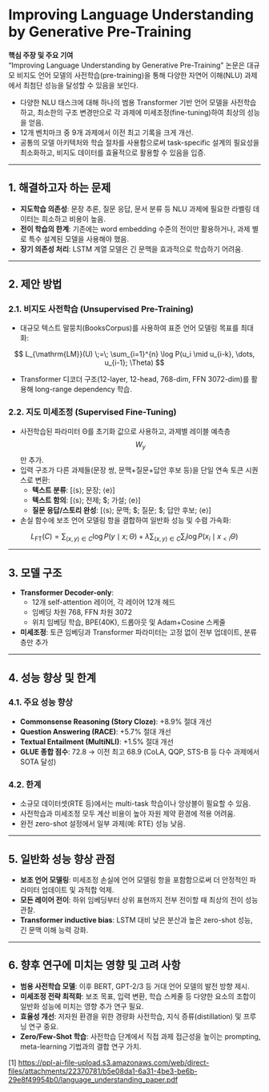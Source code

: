 # Improving Language Understanding by Generative Pre-Training

**핵심 주장 및 주요 기여**  
“Improving Language Understanding by Generative Pre-Training” 논문은 대규모 비지도 언어 모델의 사전학습(pre-training)을 통해 다양한 자연어 이해(NLU) 과제에서 최첨단 성능을 달성할 수 있음을 보인다.  
- 다양한 NLU 태스크에 대해 하나의 범용 Transformer 기반 언어 모델을 사전학습하고, 최소한의 구조 변경만으로 각 과제에 미세조정(fine-tuning)하여 최상의 성능을 얻음.  
- 12개 벤치마크 중 9개 과제에서 이전 최고 기록을 크게 개선.  
- 공통의 모델 아키텍처와 학습 절차를 사용함으로써 task-specific 설계의 필요성을 최소화하고, 비지도 데이터를 효율적으로 활용할 수 있음을 입증.  

***

## 1. 해결하고자 하는 문제  
- **지도학습 의존성**: 문장 추론, 질문 응답, 문서 분류 등 NLU 과제에 필요한 라벨링 데이터는 희소하고 비용이 높음.  
- **전이 학습의 한계**: 기존에는 word embedding 수준의 전이만 활용하거나, 과제 별로 특수 설계된 모델을 사용해야 했음.  
- **장기 의존성 처리**: LSTM 계열 모델은 긴 문맥을 효과적으로 학습하기 어려움.  

***

## 2. 제안 방법  
### 2.1. 비지도 사전학습 (Unsupervised Pre-Training)  
- 대규모 텍스트 말뭉치(BooksCorpus)를 사용하여 표준 언어 모델링 목표를 최대화:  

$$
L_{\mathrm{LM}}(U) \;=\; \sum_{i=1}^{n} \log P(u_i \mid u_{i-k}, \dots, u_{i-1}; \Theta)
$$  

- Transformer 디코더 구조(12-layer, 12-head, 768-dim, FFN 3072-dim)를 활용해 long-range dependency 학습.  

### 2.2. 지도 미세조정 (Supervised Fine-Tuning)  
- 사전학습된 파라미터 Θ를 초기화 값으로 사용하고, 과제별 레이블 예측층 $$W_y$$만 추가.  
- 입력 구조가 다른 과제들(문장 쌍, 문맥+질문+답안 후보 등)을 단일 연속 토큰 시퀀스로 변환:  
  - **텍스트 분류**: [⟨s⟩; 문장; ⟨e⟩]  
  - **텍스트 함의**: [⟨s⟩; 전제; \$; 가설; ⟨e⟩]  
  - **질문 응답/스토리 완성**: [⟨s⟩; 문맥; \$; 질문; \$; 답안 후보; ⟨e⟩]  
- 손실 함수에 보조 언어 모델링 항을 결합하여 일반화 성능 및 수렴 가속화:  

$$
L_{\mathrm{FT}}(C) = \sum_{(x,y)\in C} \log P(y\mid x;\Theta) + \lambda \sum_{(x,y)\in C} \sum_{i}\log P(x_i\mid x_{ < i }\Theta)
$$  

***

## 3. 모델 구조  
- **Transformer Decoder-only**:  
  - 12개 self-attention 레이어, 각 레이어 12개 헤드  
  - 임베딩 차원 768, FFN 차원 3072  
  - 위치 임베딩 학습, BPE(40K), 드롭아웃 및 Adam+Cosine 스케줄  
- **미세조정**: 토큰 임베딩과 Transformer 파라미터는 고정 없이 전부 업데이트, 분류층만 추가  

***

## 4. 성능 향상 및 한계  
### 4.1. 주요 성능 향상  
- **Commonsense Reasoning (Story Cloze)**: +8.9% 절대 개선  
- **Question Answering (RACE)**: +5.7% 절대 개선  
- **Textual Entailment (MultiNLI)**: +1.5% 절대 개선  
- **GLUE 종합 점수**: 72.8 → 이전 최고 68.9 (CoLA, QQP, STS-B 등 다수 과제에서 SOTA 달성)  

### 4.2. 한계  
- 소규모 데이터셋(RTE 등)에서는 multi-task 학습이나 앙상블이 필요할 수 있음.  
- 사전학습과 미세조정 모두 계산 비용이 높아 자원 제약 환경에 적용 어려움.  
- 완전 zero-shot 설정에서 일부 과제(예: RTE) 성능 낮음.  

***

## 5. 일반화 성능 향상 관점  
- **보조 언어 모델링**: 미세조정 손실에 언어 모델링 항을 포함함으로써 더 안정적인 파라미터 업데이트 및 과적합 억제.  
- **모든 레이어 전이**: 하위 임베딩부터 상위 표현까지 전부 전이할 때 최상의 전이 성능 관찰.  
- **Transformer inductive bias**: LSTM 대비 낮은 분산과 높은 zero-shot 성능, 긴 문맥 이해 능력 강화.  

***

## 6. 향후 연구에 미치는 영향 및 고려 사항  
- **범용 사전학습 모델**: 이후 BERT, GPT-2/3 등 거대 언어 모델의 발전 방향 제시.  
- **미세조정 전략 최적화**: 보조 목표, 입력 변환, 학습 스케줄 등 다양한 요소의 조합이 일반화 성능에 미치는 영향 추가 연구 필요.  
- **효율성 개선**: 저자원 환경을 위한 경량화 사전학습, 지식 증류(distillation) 및 프루닝 연구 중요.  
- **Zero/Few-Shot 학습**: 사전학습 단계에서 직접 과제 접근성을 높이는 prompting, meta-learning 기법과의 결합 연구 가치.

[1] https://ppl-ai-file-upload.s3.amazonaws.com/web/direct-files/attachments/22370781/b5e08da1-6a31-4be3-be6b-29e8f49954b0/language_understanding_paper.pdf
